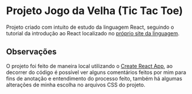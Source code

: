# Projeto Jogo da Velha (Tic Tac Toe)

Projeto criado com intuito de estudo da linguagem React, seguindo o tutorial da introdução ao React localizado no [próprio site da linguagem](https://pt-br.reactjs.org/tutorial/tutorial.html).

## Observações

O projeto foi feito de maneira local utilizando o [Create React App](https://github.com/facebook/create-react-app#create-react-app--), ao decorrer do código é possível ver alguns comentários feitos por mim para fins de anotação e entendimento do processo feito, também há algumas alterações de minha escolha no arquivos CSS do projeto.
